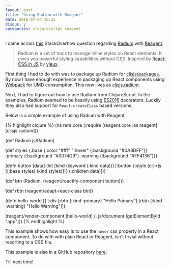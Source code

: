```yaml
---
layout: post
title: "Using Radium with Reagent"
date: 2016-07-04 10:15
disqus: y
categories: clojurescript reagent
---
```

I came across [this](https://stackoverflow.com/questions/32355688/why-radium-doesnt-work-with-reagent-clojurescript/38183679#38183679) StackOverflow question regarding [Radium]() with [Reagent](https://github.com/reagent-project/reagent).

> Radium is a set of tools to manage inline styles on React elements. It gives you powerful styling capabilities without CSS.
> Inspired by [React: CSS in JS](https://speakerdeck.com/vjeux/react-css-in-js) by [vjeux](https://twitter.com/Vjeux).

First thing I had to do with was to package up Radium for [cljsjs/packages](https://github.com/cljsjs/packages). By now I have enough experience in packaging up React components using [Webpack](https://webpack.github.io/) for UMD consumption. This now lives as [cljsjs.radium](https://github.com/cljsjs/packages/tree/master/radium).

Next, I had to figure out how to use Radium from ClojureScript. In the examples, Radium seemed to be heavily using [ES2016](https://medium.com/google-developers/exploring-es7-decorators-76ecb65fb841#.qkx97s9k8) decorators. Luckily they also had support for `React.createClass` based versions.

Below is a simple example of using Radium with Reagent

{% highlight clojure %}
(ns rera.core
  (:require [reagent.core :as reagent]
            [cljsjs.radium]))

(def Radium js/Radium)

(def styles {:base {:color "#fff"
                    ":hover" {:background "#0A8DFF"}}
             :primary {:background "#0074D9"}
             :warning {:background "#FF4136"}})

(defn button
  [data]
  (let [kind (keyword (:kind data))]
    [:button
     {:style (clj->js [(:base styles)
                       (kind styles)])}
     (:children data)]))

(def btn (Radium. (reagent/reactify-component button)))

(def rbtn (reagent/adapt-react-class btn))

(defn hello-world
  []
  [:div
   [rbtn {:kind :primary} "Hello Primary"]
   [rbtn {:kind :warning} "Hello Warning"]])

(reagent/render-component
 [hello-world]
 (. js/document (getElementById "app")))
{% endhighlight %}

This example shows how easy is to use the `hover` css property in a React component. To do with with plain React or Reagent, isn't trivial without resorting to a CSS file.

This example is also in a GitHub repository [here](https://github.com/ducky427/rera).

Till next time!
